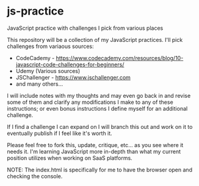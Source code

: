# js-practice
 JavaScript practice with challenges I pick from various places

This repository will be a collection of my JavaScript practices. I'll pick challenges from variaous sources:
- CodeCademy - https://www.codecademy.com/resources/blog/10-javascript-code-challenges-for-beginners/ 
- Udemy (Various sources)
- JSChallenger - https://www.jschallenger.com
- and many others...

I will include notes with my thoughts and may even go back in and revise some of them and clarify any modifications I make to any of these instructions; or even bonus instructions I define myself for an additional challenge.

If I find a challenge I can expand on I will branch this out and work on it to eventually publish if I feel like it's worth it.

Please feel free to fork this, update, critique, etc... as you see where it needs it. I'm learning JavaScript more in-depth than what my current position utilizes when working on SaaS platforms.

NOTE: The index.html is specifically for me to have the browser open and checking the console.